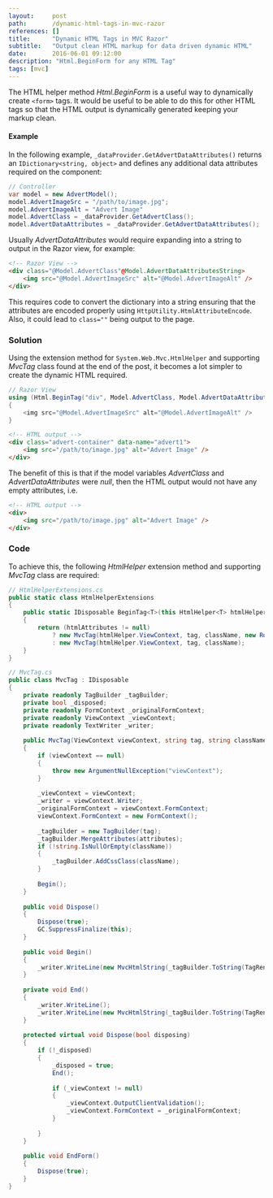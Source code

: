 ```yaml
---
layout:     post
path:       /dynamic-html-tags-in-mvc-razor
references: []
title:      "Dynamic HTML Tags in MVC Razor"
subtitle:   "Output clean HTML markup for data driven dynamic HTML"
date:       2016-06-01 09:12:00
description: "Html.BeginForm for any HTML Tag"
tags: [mvc]
---
```

The HTML helper method *Html.BeginForm* is a useful way to dynamically create
`<form>` tags. It would be useful to be able to do this for other HTML
tags so that the HTML output is dynamically generated keeping your markup clean.

#### Example

In the following example, `_dataProvider.GetAdvertDataAttributes()` returns
an `IDictionary<string, object>` and defines any additional data attributes
required on the component:

```csharp
// Controller
var model = new AdvertModel();
model.AdvertImageSrc = "/path/to/image.jpg";
model.AdvertImageAlt = "Advert Image"
model.AdvertClass = _dataProvider.GetAdvertClass();
model.AdvertDataAttributes = _dataProvider.GetAdvertDataAttributes();
```

Usually *AdvertDataAttributes* would require expanding into a string to output in 
the Razor view, for example:

```html
<!-- Razor View -->
<div class="@Model.AdvertClass"@Model.AdvertDataAttributesString>
    <img src="@Model.AdvertImageSrc" alt="@Model.AdvertImageAlt" />
</div>
```

This requires code to convert the dictionary into a string ensuring that the attributes
are encoded properly using `HttpUtility.HtmlAttributeEncode`. Also, it could lead to 
`class=""` being output to the page.

### Solution

Using the extension method for `System.Web.Mvc.HtmlHelper` and supporting *MvcTag*
class found at the end of the post, it becomes a lot simpler to create the dynamic
HTML required.

```csharp
// Razor View
using (Html.BeginTag("div", Model.AdvertClass, Model.AdvertDataAttributes))
{
    <img src="@Model.AdvertImageSrc" alt="@Model.AdvertImageAlt" />
}
```

```html
<!-- HTML output -->
<div class="advert-container" data-name="advert1">
    <img src="/path/to/image.jpg" alt="Advert Image" />
</div>
```

The benefit of this is that if the model variables *AdvertClass*
and *AdvertDataAttributes* were *null*, then the HTML output 
would not have any empty attributes, i.e.

```html
<!-- HTML output -->
<div>
    <img src="/path/to/image.jpg" alt="Advert Image" />
</div>
```

### Code

To achieve this, the following *HtmlHelper* extension method and 
supporting *MvcTag* class are required:

```csharp
// HtmlHelperExtensions.cs
public static class HtmlHelperExtensions
{
    public static IDisposable BeginTag<T>(this HtmlHelper<T> htmlHelper, string tag, string className = "", IDictionary<string, object> htmlAttributes = null)
    {
        return (htmlAttributes != null)
            ? new MvcTag(htmlHelper.ViewContext, tag, className, new RouteValueDictionary(htmlAttributes))
            : new MvcTag(htmlHelper.ViewContext, tag, className);
    }
}
```

```csharp
// MvcTag.cs
public class MvcTag : IDisposable
{
    private readonly TagBuilder _tagBuilder;
    private bool _disposed;
    private readonly FormContext _originalFormContext;
    private readonly ViewContext _viewContext;
    private readonly TextWriter _writer;
    
    public MvcTag(ViewContext viewContext, string tag, string className = "", RouteValueDictionary attributes = null)
    {
        if (viewContext == null)
        {
            throw new ArgumentNullException("viewContext");
        }
    
        _viewContext = viewContext;
        _writer = viewContext.Writer;
        _originalFormContext = viewContext.FormContext;
        viewContext.FormContext = new FormContext();
    
        _tagBuilder = new TagBuilder(tag);
        _tagBuilder.MergeAttributes(attributes);
        if (!string.IsNullOrEmpty(className))
        {
            _tagBuilder.AddCssClass(className);
        }
    
        Begin();
    }
    
    public void Dispose()
    {
        Dispose(true);
        GC.SuppressFinalize(this);
    }
    
    public void Begin()
    {
        _writer.WriteLine(new MvcHtmlString(_tagBuilder.ToString(TagRenderMode.StartTag)));
    }
    
    private void End()
    {
        _writer.WriteLine();
        _writer.WriteLine(new MvcHtmlString(_tagBuilder.ToString(TagRenderMode.EndTag)));
    }
    
    protected virtual void Dispose(bool disposing)
    {
        if (!_disposed)
        {
            _disposed = true;
            End();
    
            if (_viewContext != null)
            {
                _viewContext.OutputClientValidation();
                _viewContext.FormContext = _originalFormContext;
            }
    
        }
    }
    
    public void EndForm()
    {
        Dispose(true);
    }
}
```